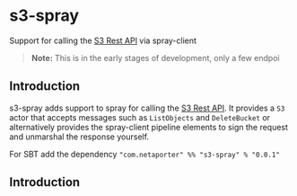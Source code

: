 s3-spray
========

Support for calling the [S3 Rest API](http://docs.aws.amazon.com/AmazonS3/latest/API/RESTBucketOps.html) via spray-client

> **Note:** This is in the early stages of development, only a few endpoi

Introduction
------------

s3-spray adds support to spray for calling the [S3 Rest API](http://docs.aws.amazon.com/AmazonS3/latest/API/RESTBucketOps.html).
It provides a `S3` actor that accepts messages such as `ListObjects` and `DeleteBucket` or alternatively provides the
spray-client pipeline elements to sign the request and unmarshal the response yourself.

For SBT add the dependency `"com.netaporter" %% "s3-spray" % "0.0.1"`


Introduction
------------